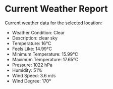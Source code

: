 # Current Weather Report
Current weather data for the selected location:
- Weather Condition: Clear
- Description: clear sky
- Temperature: 16°C
- Feels Like: 14.99°C
- Minimum Temperature: 15.99°C
- Maximum Temperature: 17.65°C
- Pressure: 1022 hPa
- Humidity: 51%
- Wind Speed: 3.6 m/s
- Wind Degree: 170°
